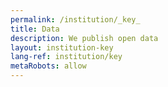 ```yaml
---
permalink: /institution/_key_
title: Data
description: We publish open data
layout: institution-key
lang-ref: institution/key
metaRobots: allow
---
```


